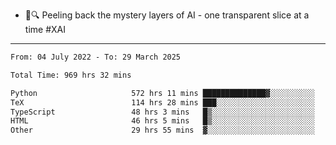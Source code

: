 - 🧅🔍 Peeling back the mystery layers of AI - one transparent slice at a time #XAI

---

<!--START_SECTION:waka-->

```txt
From: 04 July 2022 - To: 29 March 2025

Total Time: 969 hrs 32 mins

Python                     572 hrs 11 mins ██████████████▓░░░░░░░░░░   59.02 %
TeX                        114 hrs 28 mins ███░░░░░░░░░░░░░░░░░░░░░░   11.81 %
TypeScript                 48 hrs 3 mins   █▒░░░░░░░░░░░░░░░░░░░░░░░   04.96 %
HTML                       46 hrs 5 mins   █▒░░░░░░░░░░░░░░░░░░░░░░░   04.75 %
Other                      29 hrs 55 mins  ▓░░░░░░░░░░░░░░░░░░░░░░░░   03.09 %
```

<!--END_SECTION:waka-->
